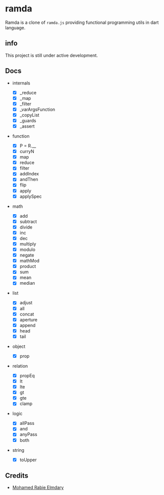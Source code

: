 # ramda

Ramda is a clone of `ramda.js` providing functional programming utils in dart language.

## info

This project is still under active development.

## Docs

- internals

  - [x] \_reduce
  - [x] \_map
  - [x] \_filter
  - [x] \_varArgsFunction
  - [x] \_copyList
  - [x] \_guards
  - [x] \_assert

- function

  - [x] P = R.\_\_
  - [x] curryN
  - [x] map
  - [x] reduce
  - [x] filter
  - [x] addIndex
  - [x] andThen
  - [x] flip
  - [x] apply
  - [x] applySpec

- math

  - [x] add
  - [x] subtract
  - [x] divide
  - [x] inc
  - [x] dec
  - [x] multiply
  - [x] modulo
  - [x] negate
  - [x] mathMod
  - [x] product
  - [x] sum
  - [x] mean
  - [x] median

- list

  - [x] adjust
  - [x] all
  - [x] concat
  - [x] aperture
  - [x] append
  - [x] head
  - [x] tail

- object

  - [x] prop

- relation

  - [x] propEq
  - [x] lt
  - [x] lte
  - [x] gt
  - [x] gte
  - [x] clamp

- logic

  - [x] allPass
  - [x] and
  - [x] anyPass
  - [x] both

- string

  - [x] toUpper

## Credits

- [Mohamed Rabie Elmdary](https://github.com/MohamedElmdary)
